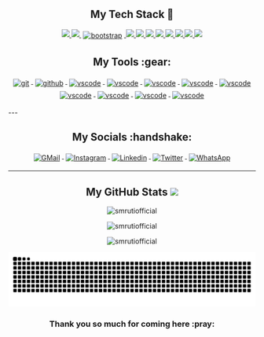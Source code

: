 <!-- =================================================================================== -->
<h2 align="center">My Tech Stack 🧰</h2>
<p align="center">
<a href="#">
<!--     --------------------------------------------------------- -->
<img src="https://raw.githubusercontent.com/klaasnicolaas/ColoredBadges/master/svg/dev/languages/html.svg">
</a>
<a href="#">
<img src="https://raw.githubusercontent.com/klaasnicolaas/ColoredBadges/master/svg/dev/languages/css3.svg">
</a>
<a href="https://getbootstrap.com/">
    <img src="https://raw.githubusercontent.com/klaasnicolaas/ColoredBadges/master/svg/dev/frameworks/bootstrap.svg" alt="bootstrap" style="vertical-align:top; margin:4px">
</a>
<a href="https://git-scm.com/">
<img src="https://raw.githubusercontent.com/klaasnicolaas/ColoredBadges/master/svg/dev/languages/js.svg">
</a>
<a href="#">
<img src="https://raw.githubusercontent.com/klaasnicolaas/ColoredBadges/master/svg/dev/languages/java.svg">
</a>
    
<a href="#">
<img src="https://raw.githubusercontent.com/klaasnicolaas/ColoredBadges/master/svg/dev/languages/swift.svg">
</a>
<a href="#">
<img src="https://raw.githubusercontent.com/klaasnicolaas/ColoredBadges/master/svg/dev/languages/python.svg">
</a>
 <a href="#">
<img src="https://raw.githubusercontent.com/klaasnicolaas/ColoredBadges/master/svg/dev/languages/sass.svg">
</a>
    
    
    
 </a>
 <a href="#">
<img src="https://raw.githubusercontent.com/klaasnicolaas/ColoredBadges/master/svg/dev/frameworks/flutter.svg">
</a>
</a>
 <a href="#">
<img src="https://raw.githubusercontent.com/klaasnicolaas/ColoredBadges/master/svg/dev/frameworks/nodejs.svg">
</a>
</a>
 <a href="#">
<img src="https://raw.githubusercontent.com/klaasnicolaas/ColoredBadges/master/svg/dev/frameworks/react.svg">
</a>
<!--     ------------------------------------------------------------------- -->
</p>
<!-- ============================================================================= -->


<h2 align="center">My Tools :gear: </h2>
<p align="center">
<a href="https://git-scm.com">
<!--     -------------------------------------------------------------------- -->
<img src="https://raw.githubusercontent.com/klaasnicolaas/ColoredBadges/prod/svg/dev/tools/git.svg" alt="git" style="vertical-align:top; margin:4px">
</a>
<a href="https://github.com/arpanaditya">
<img src="https://raw.githubusercontent.com/klaasnicolaas/ColoredBadges/prod/svg/dev/services/github.svg" alt="github" style="vertical-align:top; margin:4px">
</a>
<a href="https://code.visualstudio.com/">
<img src="https://raw.githubusercontent.com/klaasnicolaas/ColoredBadges/master/svg/dev/tools/visualstudio_code.svg" alt="vscode" style="vertical-align:top; margin:4px">
</a>
<a href="https://code.visualstudio.com/">
<img src="https://raw.githubusercontent.com/klaasnicolaas/ColoredBadges/master/svg/dev/tools/visualstudio.svg" alt="vscode" style="vertical-align:top; margin:4px">
</a>

<a href="https://code.visualstudio.com/">
<img src="https://raw.githubusercontent.com/klaasnicolaas/ColoredBadges/master/svg/dev/tools/jetbrains_intellij.svg" alt="vscode" style="vertical-align:top; margin:4px">
</a>
    
<a href="https://code.visualstudio.com/">
<img src="https://raw.githubusercontent.com/klaasnicolaas/ColoredBadges/master/svg/dev/tools/jetbrains_pycharm.svg" alt="vscode" style="vertical-align:top; margin:4px">
</a>
    
<a href="https://code.visualstudio.com/">
<img src="https://raw.githubusercontent.com/klaasnicolaas/ColoredBadges/master/svg/dev/tools/android_studio_colour.svg" alt="vscode" style="vertical-align:top; margin:4px">
</a>
<!--     -------------==== -->
<a href="https://code.visualstudio.com/">
<img src="https://raw.githubusercontent.com/klaasnicolaas/ColoredBadges/master/svg/dev/tools/bash.svg" alt="vscode" style="vertical-align:top; margin:4px">
</a>
    
 <a href="https://code.visualstudio.com/">
<img src="https://raw.githubusercontent.com/klaasnicolaas/ColoredBadges/master/svg/dev/tools/docker.svg" alt="vscode" style="vertical-align:top; margin:4px">
</a>
    
<a href="https://code.visualstudio.com/">
<img src="https://raw.githubusercontent.com/klaasnicolaas/ColoredBadges/master/svg/dev/tools/powershell.svg" alt="vscode" style="vertical-align:top; margin:4px">
</a>
    
<a href="https://code.visualstudio.com/">
<img src="https://raw.githubusercontent.com/klaasnicolaas/ColoredBadges/master/svg/dev/tools/xcode.svg" alt="vscode" style="vertical-align:top; margin:4px">
</a>
<!--     ----------------------------------------------------------------------------------- -->
</p>
<!-- ======================================================================================================== -->
---

<h2 align="center">My Socials :handshake: </h2>
<p align="center">
<a href="mailto:smrutiprakashrout3@gmail.com">
<img src="https://raw.githubusercontent.com/klaasnicolaas/ColoredBadges/prod/svg/social/gmail.svg" alt="GMail" style="vertical-align:top; margin:4px">
</a>
<a href="https://instagram.com/">
<img src="https://raw.githubusercontent.com/klaasnicolaas/ColoredBadges/prod/svg/social/instagram.svg" alt="Instagram" style="vertical-align:top; margin:4px">
</a>
<a href="https://linkedin.com/in/">
<img src="https://raw.githubusercontent.com/klaasnicolaas/ColoredBadges/master/svg/social/linkedin.svg" alt="Linkedin" style="vertical-align:top; margin:4px">
</a>
<a href="https://twitter.com/">
<img src="https://raw.githubusercontent.com/klaasnicolaas/ColoredBadges/master/svg/social/twitter.svg" alt="Twitter" style="vertical-align:top; margin:4px">
</a>
<a href="https://wa.me/9861955265">
<img src="https://raw.githubusercontent.com/klaasnicolaas/ColoredBadges/master/svg/social/whatsapp.svg" alt="WhatsApp" style="vertical-align:top; margin:4px">
</a>
</p>


---

<h2 align="center">My GitHub Stats <img src="https://github.githubassets.com/images/spinners/octocat-spinner-64.gif"/></h2>

<p align="center"><img src="https://github-readme-stats.vercel.app/api?username=smrutiofficial&theme=dracula&show_icons=true" alt="smrutiofficial" width="700"/>

<p align="center"><img src="http://github-readme-streak-stats.herokuapp.com?user=smrutiofficial&theme=dracula&hide_border=false" alt ="smrutiofficial" width="700"/>
    

<p align="center"><img src="https://activity-graph.herokuapp.com/graph?username=smrutiofficial" alt ="smrutiofficial" width="700"/></p>

<p align="center"><img src="https://raw.githubusercontent.com/smrutiofficial/smrutiofficial/main/assets/github-contribution-grid-snake.svg" alt ="snake game"></img></p>

<h3 align="center">Thank you so much for coming here :pray:</h3>

